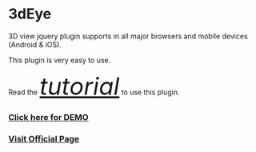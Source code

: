 3dEye
=====

3D view jquery plugin supports in all major browsers and mobile devices (Android & iOS).

This plugin is very easy to use.

Read the <font size="7"><em><a href="http://voidcanvas.com/3deye-js-a-plugin-to-create-360-degree-3d-panoramic-view-works-in-all-major-browsers-and-mobile-devices/">tutorial</a></em></font> to use this plugin.

<h3><a href="http://www.voidcanvas.com/demo/?art=http://voidcanvas.com/3deye-js-a-plugin-to-create-360-degree-3d-panoramic-view-works-in-all-major-browsers-and-mobile-devices&demoid=28823deye">Click here for DEMO</a></h3>

<h3><a href="http://voidcanvas.com/3deye/">Visit Official Page </a></h3>
